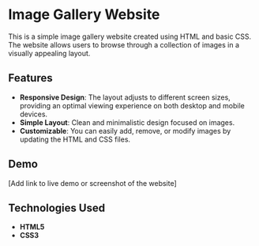 # Image Gallery Website

This is a simple image gallery website created using HTML and basic CSS. The website allows users to browse through a collection of images in a visually appealing layout.

## Features

- **Responsive Design**: The layout adjusts to different screen sizes, providing an optimal viewing experience on both desktop and mobile devices.
- **Simple Layout**: Clean and minimalistic design focused on images.
- **Customizable**: You can easily add, remove, or modify images by updating the HTML and CSS files.

## Demo

[Add link to live demo or screenshot of the website]

## Technologies Used

- **HTML5**
- **CSS3**
